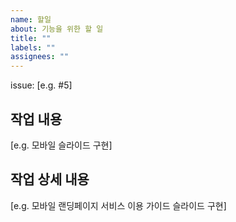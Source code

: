 ```yaml
---
name: 할일
about: 기능을 위한 할 일
title: ""
labels: ""
assignees: ""
---
```


issue: [e.g. #5]

## 작업 내용

[e.g. 모바일 슬라이드 구현]

## 작업 상세 내용

[e.g. 모바일 랜딩페이지 서비스 이용 가이드 슬라이드 구현]
